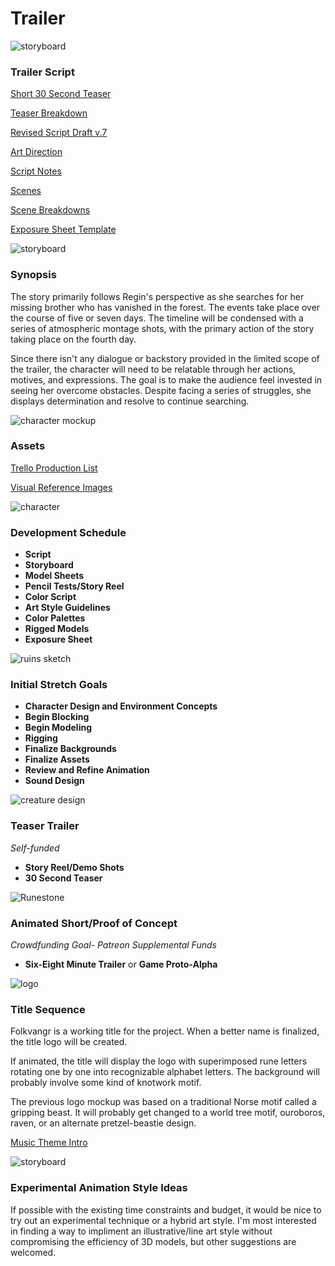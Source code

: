 # Trailer

![storyboard](https://github.com/jcongerkallas1/Brefhamer/blob/master/Images/forestsketchdetailed.jpg)
### Trailer Script

[Short 30 Second Teaser](https://github.com/jcongerkallas1/Folkvangr/blob/master/Documents/ShortTeaser.md)

[Teaser Breakdown](https://docs.google.com/spreadsheets/d/18mjPXGELkkLXWfYmBkXutbYODC72F1Pq4-kggU4Dnno/edit?usp=sharing)

[Revised Script Draft v.7](https://github.com/jcongerkallas1/Folkvangr/blob/master/Documents/script.mb)

[Art Direction](https://github.com/jcongerkallas1/Folkvangr/blob/master/Documents/Art_Direction.md)

[Script Notes](https://github.com/jcongerkallas1/Folkvangr/blob/master/Documents/script_notes.md)

[Scenes](https://docs.google.com/spreadsheets/d/1soiSnhoUNk8RovoLnLDJ6DYIq36NbLedOZQUKWtnhjE/edit?usp=sharing)

[Scene Breakdowns](https://docs.google.com/spreadsheets/d/1O49k0T9nOEONyeSdslIZxbT2U-ZDwiXI7stlKnVHx1g/edit?usp=sharing)

[Exposure Sheet Template](https://docs.google.com/spreadsheets/d/17MuCUg5NwhyVl2NZp06m9p3Ug7RId467MvHyuk9bij0/edit?usp=sharing)

![storyboard](https://github.com/jcongerkallas1/Brefhamer/blob/master/Images/forest_thumbs3.jpg)
### Synopsis
The story primarily follows Regin's perspective as she searches for her missing brother who has vanished in the forest.  The events take place over the course of five or seven days.  The timeline will be condensed with a series of atmospheric montage shots, with the primary action of the story taking place on the fourth day.

Since there isn't any dialogue or backstory provided in the limited scope of the trailer, the character will need to be relatable through her actions, motives, and expressions.  The goal is to make the audience feel invested in seeing her overcome obstacles.  Despite facing a series of struggles, she displays determination and resolve to continue searching. 

![character mockup](https://github.com/jcongerkallas1/Folkvangr/blob/master/Images/characters_final.jpg)

### Assets

[Trello Production List](https://trello.com/b/b2Wf4KYK/folkvangr)

[Visual Reference Images](https://www.pinterest.com/jcongerkallas1/)

![character](https://github.com/jcongerkallas1/Folkvangr/blob/master/Images/regin_widescreen.jpg)
### Development Schedule
- **Script**
- **Storyboard**
- **Model Sheets**
- **Pencil Tests/Story Reel**
- **Color Script**
- **Art Style Guidelines**
- **Color Palettes**
- **Rigged Models**
- **Exposure Sheet**

![ruins sketch](https://github.com/jcongerkallas1/Brefhamer/blob/master/Images/monastary_ruins_sketch_small.jpg)
### Initial Stretch Goals
- **Character Design and Environment Concepts**
- **Begin Blocking**
- **Begin Modeling**
- **Rigging**
- **Finalize Backgrounds**
- **Finalize Assets**
- **Review and Refine Animation**
- **Sound Design**

![creature design](https://github.com/jcongerkallas1/Folkvangr/blob/master/Images/ettin_highpoly_closeup.jpg)
### Teaser Trailer
*Self-funded*
- **Story Reel/Demo Shots**
- **30 Second Teaser**

![Runestone](https://github.com/jcongerkallas1/Folkvangr/blob/master/Images/fallen_tree_runestone.jpg)

### Animated Short/Proof of Concept
*Crowdfunding Goal- Patreon Supplemental Funds*
- **Six-Eight Minute Trailer** or **Game Proto-Alpha**

![logo](https://github.com/jcongerkallas1/Folkvangr/blob/master/Images/title_v1.jpg)

### Title Sequence
Folkvangr is a working title for the project.  When a better name is finalized, the title logo will be created.

If animated, the title will display the logo with superimposed rune letters rotating one by one into recognizable alphabet letters.  The background will probably involve some kind of knotwork motif.

The previous logo mockup was based on a traditional Norse motif called a gripping beast.  It will probably get changed to a world tree motif, ouroboros, raven, or an alternate pretzel-beastie design.  

[Music Theme Intro](https://soundcloud.com/irkluesing/ravensong-master-6-10-17/s-8Oou2)

![storyboard](https://github.com/jcongerkallas1/Brefhamer/blob/master/Images/forest_scene_pencil_sketch.jpg)
### Experimental Animation Style Ideas
If possible with the existing time constraints and budget, it would be nice to try out an experimental technique or a hybrid art style.  I'm most interested in finding a way to impliment an illustrative/line art style without compromising the efficiency of 3D models, but other suggestions are welcomed.

